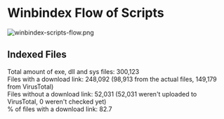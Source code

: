 # Winbindex Flow of Scripts

![winbindex-scripts-flow.png](winbindex-scripts-flow.png)

## Indexed Files

<!--FileStats-->
Total amount of exe, dll and sys files: 300,123  
Files with a download link: 248,092 (98,913 from the actual files, 149,179 from VirusTotal)  
Files without a download link: 52,031 (52,031 weren't uploaded to VirusTotal, 0 weren't checked yet)  
% of files with a download link: 82.7  
<!--/FileStats-->
